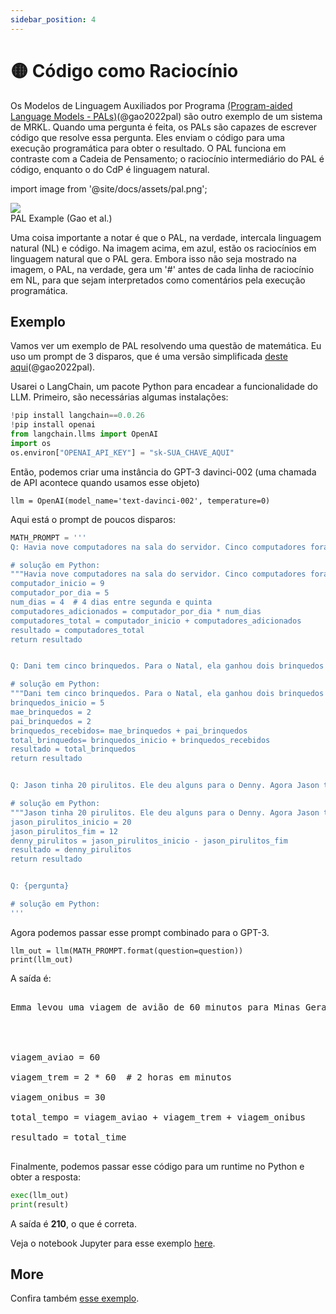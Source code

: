 ```yaml
---
sidebar_position: 4
---
```


# 🟡 Código como Raciocínio


Os Modelos de Linguagem Auxiliados por Programa [(Program-aided Language Models - PALs)](https://reasonwithpal.com)(@gao2022pal) são outro exemplo de um sistema de MRKL. Quando uma pergunta é feita, os PALs são capazes de escrever código que resolve essa pergunta. Eles enviam o código para uma execução programática para obter o resultado. O PAL funciona em contraste com a Cadeia de Pensamento; o raciocínio intermediário do PAL é código, enquanto o do CdP é linguagem natural.

import image from '@site/docs/assets/pal.png';

<div style={{textAlign: 'center'}}>
  <img src={image} style={{width: "500px"}} />
</div>

<div style={{textAlign: 'center'}}>
PAL Example (Gao et al.)
</div>


Uma coisa importante a notar é que o PAL, na verdade, intercala linguagem natural (NL) e código. Na imagem acima, em azul, estão os raciocínios em linguagem natural que o PAL gera. Embora isso não seja mostrado na imagem, o PAL, na verdade, gera um '#' antes de cada linha de raciocínio em NL, para que sejam interpretados como comentários pela execução programática.

## Exemplo

Vamos ver um exemplo de PAL resolvendo uma questão de matemática. Eu uso um prompt de 3 disparos, que é uma versão simplificada [deste aqui](https://github.com/reasoning-machines/pal/blob/main/pal/prompt/math_prompts.py)(@gao2022pal). 

Usarei o LangChain, um pacote Python para encadear a funcionalidade do LLM. Primeiro, são necessárias algumas instalações:


```python
!pip install langchain==0.0.26
!pip install openai
from langchain.llms import OpenAI
import os
os.environ["OPENAI_API_KEY"] = "sk-SUA_CHAVE_AQUI"
```

Então, podemos criar uma instância do GPT-3 davinci-002 (uma chamada de API acontece quando usamos esse objeto)

```
llm = OpenAI(model_name='text-davinci-002', temperature=0)
```

Aqui está o prompt de poucos disparos:


```python
MATH_PROMPT = '''
Q: Havia nove computadores na sala do servidor. Cinco computadores foram instalados a cada dia, de segunda a quinta-feira. Quantos computadores há agora na sala do servidor?

# solução em Python:
"""Havia nove computadores na sala do servidor. Cinco computadores foram instalados a cada dia, de segunda a quinta-feira. Quantos computadores há agora na sala do servidor?"""
computador_inicio = 9
computador_por_dia = 5
num_dias = 4  # 4 dias entre segunda e quinta
computadores_adicionados = computador_por_dia * num_dias
computadores_total = computador_inicio + computadores_adicionados
resultado = computadores_total
return resultado


Q: Dani tem cinco brinquedos. Para o Natal, ela ganhou dois brinquedos de seu pai e dois da sua mãe. Quantos brinquedos ela tem agora?

# solução em Python:
"""Dani tem cinco brinquedos. Para o Natal, ela ganhou dois brinquedos de seu pai e dois da sua mãe. Quantos brinquedos ela tem agora?"""
brinquedos_inicio = 5
mae_brinquedos = 2
pai_brinquedos = 2
brinquedos_recebidos= mae_brinquedos + pai_brinquedos
total_brinquedos= brinquedos_inicio + brinquedos_recebidos
resultado = total_brinquedos
return resultado


Q: Jason tinha 20 pirulitos. Ele deu alguns para o Denny. Agora Jason tem 12 pirulitos. Quantos pirulitos ele deu para o Denny?

# solução em Python:
"""Jason tinha 20 pirulitos. Ele deu alguns para o Denny. Agora Jason tem 12 pirulitos. Quantos pirulitos ele deu para o Denny?"""
jason_pirulitos_inicio = 20
jason_pirulitos_fim = 12
denny_pirulitos = jason_pirulitos_inicio - jason_pirulitos_fim
resultado = denny_pirulitos
return resultado


Q: {pergunta}

# solução em Python:
'''
```

Agora podemos passar esse prompt combinado para o GPT-3.

```
llm_out = llm(MATH_PROMPT.format(question=question))
print(llm_out)
```

A saída é:

<pre>
<span className="bluegreen-highlight">
Emma levou uma viagem de avião de 60 minutos para Minas Gerais. Ela então pegou um trem de 2 horas para Ouro Preto, e então um ônibus de 30 minutos para Ouro Branco. Quanto tempo ela levou para chegar a Ouro Branco?
<br/><br/>

viagem_aviao = 60<br/>
viagem_trem = 2 * 60  # 2 horas em minutos<br/>
viagem_onibus = 30<br/>
total_tempo = viagem_aviao + viagem_trem + viagem_onibus<br/>
resultado = total_time
</span>
</pre>

Finalmente, podemos passar esse código para um runtime no Python e obter a resposta:


```python
exec(llm_out)
print(result)
```

A saída é **210**, o que é correta.

Veja o notebook Jupyter para esse exemplo [here](https://github.com/trigaten/Learn_Prompting/tree/main/docs/code_examples/PAL.ipynb).

## More

Confira também [esse exemplo](https://colab.research.google.com/drive/1u4_RsdI0E79PCMDdcPiJUzYhdnjoXeXc?usp=sharing#scrollTo=Ba0ycacK4i1V).